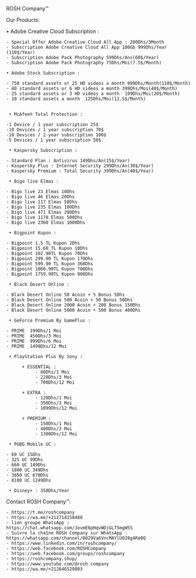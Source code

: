 ROSH Company™

Our Products:

   • Adobe Creative Cloud Subscription :
   
	- Special Offer Adobe Creative Cloud All App : 200Dhs/3Month
	- Subscription Adobe Creative Cloud All App 100Gb 999Dhs/Year (110$/Year)
	- Subscription Adobe Pack Photography 599Dhs/Ans(60$/Year)
	- Subscription Adobe Pack Photography 75Dhs/Moi(7.5$/Month)

    • Adobe Stock Subscription :

	- 750 standard assets or 25 HD videos a month 999Dhs/Month(110$/Month)
	- 40 standard assets or 6 HD videos a month 399Dhs/Moi(40$/Month)
	- 25 standard assets or 3 HD videos a month  199Dhs/Moi(20$/Month)
	- 10 standard assets a month  125Dhs/Moi(12.5$/Month)


     • McAfee® Total Protection : 

	-1 Device / 1 year subscription 25$
	-10 Devices / 1 year subscription 70$
	-10 Devices / 2-year subscription 100$
	-5 Devices / 1 year subscription 50$

     • Kaspersky Subscription :

	- Standard Plan : Antivirus 149Dhs/An(15$/Year)
	- Kaspersky Plus : Internet Security 299Dhs/An(30$/Year)
	- Kaspersky Premium : Total Security 399Dhs/An(40$/Year)

     • Bigo live Elmas :

	- Bigo live 23 Elmas 10Dhs
	- Bigo live 46 Elmas 20Dhs
	- Bigo live 117 Elmas 50Dhs
	- Bigo live 235 Elmas 100Dhs
	- Bigo live 471 Elmas 200Dhs
	- Bigo live 1178 Elmas 500Dhs
	- Bigo live 2360 Elmas 1000Dhs

     • Bigpoint Kupon :

	- Bigpoint 1.5 TL Kupon 2Dhs
	- Bigpoint 15.60 TL Kupon 10Dhs
	- Bigpoint 102.90TL Kupon 70Dhs
	- Bigpoint 299.90 TL Kupon 170Dhs
	- Bigpoint 599.90 TL Kupon 360Dhs
	- Bigpoint 1060.90TL Kupon 700Dhs
	- Bigpoint 1759.90TL Kupon 900Dhs

     • Black Desert Online : 

	- Black Desert Online 50 Acoin + 5 Bonus 5Dhs
	- Black Desert Online 500 Acoin + 50 Bonus 50Dhs
	- Black Desert Online 2000 Acoin + 200 Bonus 150Dhs
	- Black Desert Online 5000 Acoin + 500 Bonus 400Dhs

     • GeForce Premium By GamePlus : 

	- PRIME  199Dhs/1 Moi
	- PRIME  450Dhs/3 Moi
	- PRIME  999Dhs/6 Moi
	- PRIME  1499Dhs/12 Moi

     • PlayStation Plus By Sony : 

          + ESSENTIAL :
               - 80Dhs/1 Moi 
               - 220Dhs/3 Moi 
               - 700Dhs/12 Moi

          + EXTRA :
               - 120Dhs/1 Moi 
               - 350Dhs/3 Moi 
               - 1099Dhs/12 Moi

          + PREMIUM :
               - 150Dhs/1 Moi 
               - 400Dhs/3 Moi 
               - 1300Dhs/12 Moi

     • PUBG Mobile UC : 

	- 60 UC 15Dhs
	- 325 UC 99Dhs
	- 660 UC 149Dhs
	- 1800 UC 349Dhs
	- 3850 UC 670Dhs
	- 8100 UC 1249Dhs

     • Disney+ : 350Dhs/Year 

Contact ROSH Company™: 

	- https://t.me/roshcompany  
	- https://wa.me/+212714158488
	- lien groupe WhatsApp : https://chat.whatsapp.com/JovmE6pHqvWDjGLT5mgW5S 
	- Suivre la chaîne ROSH Company sur WhatsApp : https://whatsapp.com/channel/0029Va6VncMAYlUO28g4Re0Q
	- https://www.linkedin.com/in/roshcompany/
	- https://web.facebook.com/ROSHCompany
	- https://web.facebook.com/groups/roshcompany
	- https://roshcompany.shop/
	- https://www.youtube.com/@rosh.company
	- https://wa.me/+212646529803
	
